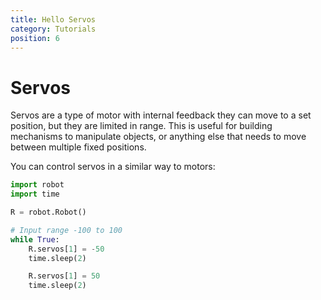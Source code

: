 ```yaml
---
title: Hello Servos
category: Tutorials
position: 6
---
```

# Servos

Servos are a type of motor with internal feedback they can move to a set position, but they are limited in range. This is useful for building mechanisms to manipulate objects, or anything else that needs to move between multiple fixed positions.

You can control servos in a similar way to motors:

```python
import robot
import time

R = robot.Robot()

# Input range -100 to 100
while True:
    R.servos[1] = -50
    time.sleep(2)

    R.servos[1] = 50
    time.sleep(2)
```
